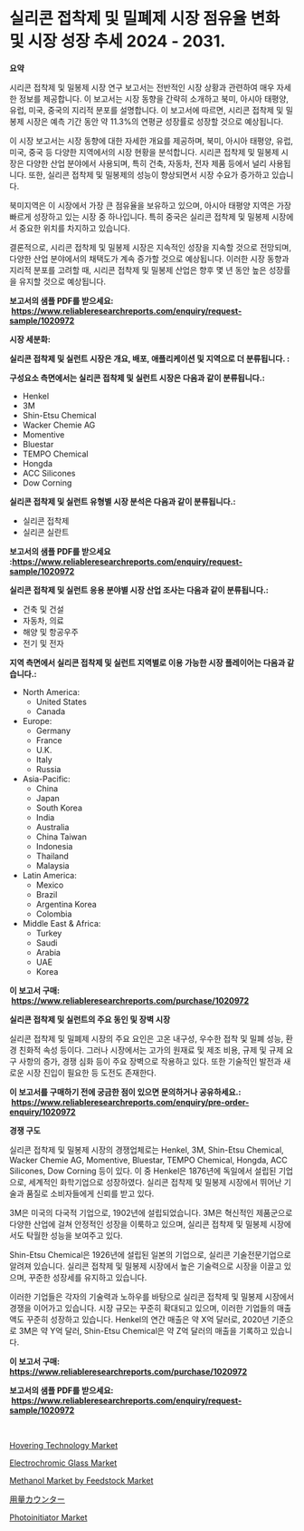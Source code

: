 <p><h1>실리콘 접착제 및 밀폐제 시장 점유율 변화 및 시장 성장 추세 2024 - 2031.</h1></p><p><strong>요약</strong></p>
<p><p>시리콘 접착제 및 밀봉제 시장 연구 보고서는 전반적인 시장 상황과 관련하여 매우 자세한 정보를 제공합니다. 이 보고서는 시장 동향을 간략히 소개하고 북미, 아시아 태평양, 유럽, 미국, 중국의 지리적 분포를 설명합니다. 이 보고서에 따르면, 시리콘 접착제 및 밀봉제 시장은 예측 기간 동안 약 11.3%의 연평균 성장률로 성장할 것으로 예상됩니다.</p><p>이 시장 보고서는 시장 동향에 대한 자세한 개요를 제공하며, 북미, 아시아 태평양, 유럽, 미국, 중국 등 다양한 지역에서의 시장 현황을 분석합니다. 시리콘 접착제 및 밀봉제 시장은 다양한 산업 분야에서 사용되며, 특히 건축, 자동차, 전자 제품 등에서 널리 사용됩니다. 또한, 실리콘 접착제 및 밀봉제의 성능이 향상되면서 시장 수요가 증가하고 있습니다.</p><p>북미지역은 이 시장에서 가장 큰 점유율을 보유하고 있으며, 아시아 태평양 지역은 가장 빠르게 성장하고 있는 시장 중 하나입니다. 특히 중국은 실리콘 접착제 및 밀봉제 시장에서 중요한 위치를 차지하고 있습니다.</p><p>결론적으로, 시리콘 접착제 및 밀봉제 시장은 지속적인 성장을 지속할 것으로 전망되며, 다양한 산업 분야에서의 채택도가 계속 증가할 것으로 예상됩니다. 이러한 시장 동향과 지리적 분포를 고려할 때, 시리콘 접착제 및 밀봉제 산업은 향후 몇 년 동안 높은 성장률을 유지할 것으로 예상됩니다.</p></p>
<p><strong>보고서의 샘플 PDF를 받으세요: &nbsp;<a href="https://www.reliableresearchreports.com/enquiry/request-sample/1020972">https://www.reliableresearchreports.com/enquiry/request-sample/1020972</a></strong></p>
<p><strong>시장 세분화:</strong></p>
<p><strong> 실리콘 접착제 및 실런트 시장은 개요, 배포, 애플리케이션 및 지역으로 더 분류됩니다. :</strong></p>
<p><strong>구성요소 측면에서는 실리콘 접착제 및 실런트 시장은 다음과 같이 분류됩니다.:</strong></p>
<p><ul><li>Henkel</li><li>3M</li><li>Shin-Etsu Chemical</li><li>Wacker Chemie AG</li><li>Momentive</li><li>Bluestar</li><li>TEMPO Chemical</li><li>Hongda</li><li>ACC Silicones</li><li>Dow Corning</li></ul></p>
<p><strong> 실리콘 접착제 및 실런트 유형별 시장 분석은 다음과 같이 분류됩니다.:</strong></p>
<p><ul><li>실리콘 접착제</li><li>실리콘 실란트</li></ul></p>
<p><strong>보고서의 샘플 PDF를 받으세요 :<a href="https://www.reliableresearchreports.com/enquiry/request-sample/1020972">https://www.reliableresearchreports.com/enquiry/request-sample/1020972</a></strong></p>
<p><strong> 실리콘 접착제 및 실런트 응용 분야별 시장 산업 조사는 다음과 같이 분류됩니다.:</strong></p>
<p><ul><li>건축 및 건설</li><li>자동차, 의료</li><li>해양 및 항공우주</li><li>전기 및 전자</li></ul></p>
<p><strong>지역 측면에서 실리콘 접착제 및 실런트 지역별로 이용 가능한 시장 플레이어는 다음과 같습니다.:</strong></p>
<p><ul>
    <li>
        North America:
        <ul>
            <li>United States</li>
            <li>Canada</li>
        </ul>
    </li>
    <li>
        Europe:
        <ul>
            <li>Germany</li>
            <li>France</li>
            <li>U.K.</li>
            <li>Italy</li>
            <li>Russia</li>
        </ul>
    </li>
    <li>
        Asia-Pacific:
        <ul>
            <li>China</li>
            <li>Japan</li>
            <li>South Korea</li>
            <li>India</li>
            <li>Australia</li>
            <li>China Taiwan</li>
            <li>Indonesia</li>
            <li>Thailand</li>
            <li>Malaysia</li>
        </ul>
    </li>
    <li>
        Latin America:
        <ul>
            <li>Mexico</li>
            <li>Brazil</li>
            <li>Argentina Korea</li>
            <li>Colombia</li>
        </ul>
    </li>
    <li>
        Middle East & Africa:
        <ul>
            <li>Turkey</li>
            <li>Saudi</li>
            <li>Arabia</li>
            <li>UAE</li>
            <li>Korea</li>
        </ul>
    </li>
    </ul></p>
<p><strong>이 보고서 구매: &nbsp;<a href="https://www.reliableresearchreports.com/purchase/1020972">https://www.reliableresearchreports.com/purchase/1020972</a></strong></p>
<p><strong>실리콘 접착제 및 실런트의 주요 동인 및 장벽 시장</strong></p>
<p><p>실리콘 접착제 및 밀폐제 시장의 주요 요인은 고온 내구성, 우수한 접착 및 밀폐 성능, 환경 친화적 속성 등이다. 그러나 시장에서는 고가의 원재료 및 제조 비용, 규제 및 규제 요구 사항의 증가, 경쟁 심화 등이 주요 장벽으로 작용하고 있다. 또한 기술적인 발전과 새로운 시장 진입이 필요한 등 도전도 존재한다.</p></p>
<p><strong>이 보고서를 구매하기 전에 궁금한 점이 있으면 문의하거나 공유하세요.: &nbsp;<a href="https://www.reliableresearchreports.com/enquiry/pre-order-enquiry/1020972">https://www.reliableresearchreports.com/enquiry/pre-order-enquiry/1020972</a></strong></p>
<p><strong>경쟁 구도</strong></p>
<p><p>실리콘 접착제 및 밀봉제 시장의 경쟁업체로는 Henkel, 3M, Shin-Etsu Chemical, Wacker Chemie AG, Momentive, Bluestar, TEMPO Chemical, Hongda, ACC Silicones, Dow Corning 등이 있다. 이 중 Henkel은 1876년에 독일에서 설립된 기업으로, 세계적인 화학기업으로 성장하였다. 실리콘 접착제 및 밀봉제 시장에서 뛰어난 기술과 품질로 소비자들에게 신뢰를 받고 있다.</p><p>3M은 미국의 다국적 기업으로, 1902년에 설립되었습니다. 3M은 혁신적인 제품군으로 다양한 산업에 걸쳐 안정적인 성장을 이룩하고 있으며, 실리콘 접착제 및 밀봉제 시장에서도 탁월한 성능을 보여주고 있다.</p><p>Shin-Etsu Chemical은 1926년에 설립된 일본의 기업으로, 실리콘 기술전문기업으로 알려져 있습니다. 실리콘 접착제 및 밀봉제 시장에서 높은 기술력으로 시장을 이끌고 있으며, 꾸준한 성장세를 유지하고 있습니다.</p><p>이러한 기업들은 각자의 기술력과 노하우를 바탕으로 실리콘 접착제 및 밀봉제 시장에서 경쟁을 이어가고 있습니다. 시장 규모는 꾸준히 확대되고 있으며, 이러한 기업들의 매출액도 꾸준히 성장하고 있습니다. Henkel의 연간 매출은 약 X억 달러로, 2020년 기준으로 3M은 약 Y억 달러, Shin-Etsu Chemical은 약 Z억 달러의 매출을 기록하고 있습니다.</p></p>
<p><strong>이 보고서 구매: &nbsp; <a href="https://www.reliableresearchreports.com/purchase/1020972">https://www.reliableresearchreports.com/purchase/1020972</a></strong></p>
<p><strong>보고서의 샘플 PDF를 받으세요: &nbsp;<a href="https://www.reliableresearchreports.com/enquiry/request-sample/1020972">https://www.reliableresearchreports.com/enquiry/request-sample/1020972</a></strong><strong></strong></p>
<p>&nbsp;</p>
<p><p><a href="https://woozy-pyroraptor-a1f.notion.site/Hovering-Technology-Market-Size-Focuses-on-Market-Dynamics-In-Depth-Analysis-and-Future-Projections-014739fdb6974ff7b99cb9699a6bf76d">Hovering Technology Market</a></p><p><a href="https://github.com/mabutironaldo/Market-Research-Report-List-3/blob/main/electrochromic-glass-market.md">Electrochromic Glass Market</a></p><p><a href="https://issuu.com/reportprime-2/docs/methanol-market-by-feedstock-market-size-2030.pptx">Methanol Market by Feedstock Market</a></p><p><a href="https://github.com/ihabdkwlxs948/Market-Research-Report-List-1/blob/main/7904841189553.md">用量カウンター</a></p><p><a href="https://github.com/Paul14Anderson63/Market-Research-Report-List-3/blob/main/photoinitiator-market.md">Photoinitiator Market</a></p></p>